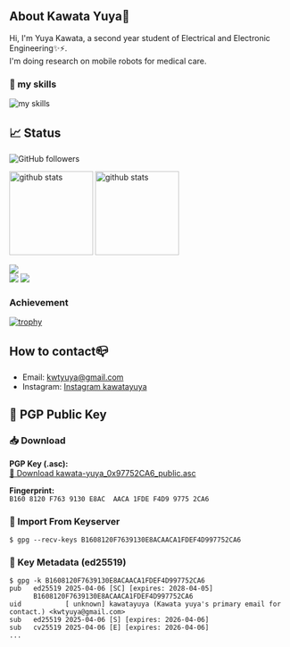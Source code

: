 ## About Kawata Yuya👋
Hi, I'm Yuya Kawata,  a second year student of Electrical and Electronic Engineering✨⚡.  
I'm doing research on mobile robots for medical care.
### 🌱 my skills
<img alt="my skills" src="https://skillicons.dev/icons?i=py,cpp,linux,ubuntu,ros,git,vscode,vim,raspberrypi,arduino,discord,github,latex&theme=light&perline=8" />

## 📈 Status
![GitHub followers](https://img.shields.io/github/followers/kawata-yuya)

<p align="left">
  <a href="https://github.com/anuraghazra/github-readme-stats"><img alt="github stats" height="150px" src="https://github-readme-stats-nine-eta-45.vercel.app/api?username=kawata-yuya&count_private=true&show_icons=true&custom_title=GitHub%20Stats&hide_border=true&theme=onedark" /></a>
  <a href="https://github.com/DenverCoder1/github-readme-streak-stats"><img alt="github stats" height="150px" src="https://github-readme-streak-stats.herokuapp.com/?user=kawata-yuya&theme=onedark&hide_border=true&count_private=true" /></a>
</p>

![](http://github-profile-summary-cards.vercel.app/api/cards/profile-details?username=kawata-yuya&theme=onedark)   
![](http://github-profile-summary-cards.vercel.app/api/cards/repos-per-language?username=kawata-yuya&theme=onedark)
![](http://github-profile-summary-cards.vercel.app/api/cards/productive-time?username=kawata-yuya&theme=onedark&utcOffset=9)


### Achievement

[![trophy](https://github-profile-trophy.vercel.app/?username=kawata-yuya&no-frame=true&no-bg=true&theme=onedark&count_private=true)](https://github.com/ryo-ma/github-profile-trophy)

## How to contact📪
- Email: kwtyuya@gmail.com
- Instagram: [Instagram kawatayuya](https://www.instagram.com/kawatayuya/)


## 🔐 PGP Public Key
### 📥 Download

**PGP Key (.asc):**   
[🔗 Download kawata-yuya_0x97752CA6_public.asc](https://gist.githubusercontent.com/kawata-yuya/0bddd3cfdedc93749cc7988148db8e3c/raw/dad86111f208dde12e757963144116bdf3b5dcc5/kawata-yuya_0x97752CA6_public.asc)

**Fingerprint:**  
`B160 8120 F763 9130 E8AC  AACA 1FDE F4D9 9775 2CA6`

### 📡 Import From Keyserver

```
$ gpg --recv-keys B1608120F7639130E8ACAACA1FDEF4D997752CA6
```

### 📄 Key Metadata (ed25519)

```
$ gpg -k B1608120F7639130E8ACAACA1FDEF4D997752CA6
pub   ed25519 2025-04-06 [SC] [expires: 2028-04-05]
      B1608120F7639130E8ACAACA1FDEF4D997752CA6
uid           [ unknown] kawatayuya (Kawata yuya's primary email for contact.) <kwtyuya@gmail.com>
sub   ed25519 2025-04-06 [S] [expires: 2026-04-06]
sub   cv25519 2025-04-06 [E] [expires: 2026-04-06]
...
```

<!--
プライベートレポジトリの更新がグラフに反映されない場合は
https://vercel.com/kawata-yuyas-projects/github-readme-stats/settings/environments/production
の環境変数のapi keyを更新するとうまくいくはずです。
詳しくはhttps://github.com/anuraghazra/github-readme-statsのREADMEを読んでくれ
-->


<!--
**kawata-yuya/kawata-yuya** is a ✨ _special_ ✨ repository because its `README.md` (this file) appears on your GitHub profile.

Here are some ideas to get you started:

- 🔭 I’m currently working on ...
- 🌱 I’m currently learning ...
- 👯 I’m looking to collaborate on ...
- 🤔 I’m looking for help with ...
- 💬 Ask me about ...
- 📫 How to reach me: ...
- 😄 Pronouns: ...
- ⚡ Fun fact: ...

-->
